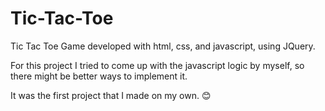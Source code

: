 # Tic-Tac-Toe

Tic Tac Toe Game developed with html, css, and javascript, using JQuery. 

For this project I tried to come up with the javascript logic by myself, so there might be better ways to implement it. 

It was the first project that I made on my own. 😊
